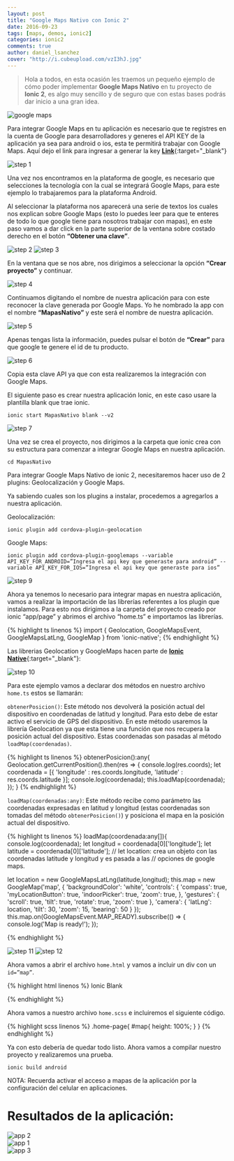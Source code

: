```yaml
---
layout: post
title: "Google Maps Nativo con Ionic 2"
date: 2016-09-23
tags: [maps, demos, ionic2]
categories: ionic2
comments: true
author: daniel_lsanchez
cover: "http://i.cubeupload.com/vzI3hJ.jpg"
---
```


> Hola a todos, en esta ocasión les traemos un pequeño ejemplo de cómo poder implementar **Google Maps Nativo** en tu proyecto de **Ionic 2**, es algo muy sencillo y de seguro que con estas bases podrás dar inicio a una gran idea.

<img class="img-responsive" src="http://i.cubeupload.com/vzI3hJ.jpg" alt="google maps">

Para integrar Google Maps en tu aplicación es necesario que te registres en la cuenta de Google para desarrolladores y generes el API KEY de la aplicación ya sea para android o ios, esta te permitirá trabajar con Google Maps. Aquí dejo el link para ingresar a generar la key [**Link**](https://developers.google.com/maps/?hl=es-419.){:target="_blank"}

<img class="img-responsive" src="http://i.cubeupload.com/kX4StC.jpg" alt="step 1">

Una vez nos encontramos en la plataforma de google, es necesario que selecciones la tecnología con la cual se integrará Google Maps, para este ejemplo lo trabajaremos para la plataforma Android.

Al seleccionar la plataforma nos aparecerá una serie de textos los cuales nos explican sobre Google Maps (esto lo puedes leer para que te enteres de todo lo que google tiene para nosotros trabajar con mapas), en este paso vamos a dar click en la parte superior de la ventana sobre costado derecho en el botón **“Obtener una clave”**.

<img class="img-responsive" src="http://i.cubeupload.com/ftWfcm.jpg" alt="step 2">
<img class="img-responsive" src="http://i.cubeupload.com/Wpn8Ga.jpg" alt="step 3">

En la ventana que se nos abre, nos dirigimos a seleccionar la opción **“Crear proyecto”** y continuar.

<img class="img-responsive" src="http://i.cubeupload.com/48GboH.jpg" alt="step 4">

Continuamos digitando el nombre de nuestra aplicación para con este reconocer la clave generada por Google Maps. Yo he nombrado la app con el nombre **“MapasNativo”** y este será el nombre de nuestra aplicación.

<img class="img-responsive" src="http://i.cubeupload.com/5iOdPK.jpg" alt="step 5">

Apenas tengas lista la información, puedes pulsar el botón de **“Crear”** para que google te genere el id de tu producto.

<img class="img-responsive" src="http://i.cubeupload.com/QucGs7.jpg" alt="step 6">

Copia esta clave API ya que con esta realizaremos la integración con Google Maps.

El siguiente paso es crear nuestra aplicación Ionic, en este caso usare la plantilla blank que trae ionic.

```
ionic start MapasNativo blank --v2
```

<img class="img-responsive" src="http://i.cubeupload.com/asIPEb.jpg" alt="step 7">

Una vez se crea el proyecto, nos dirigimos a la carpeta que ionic crea con su estructura para comenzar a integrar Google Maps en nuestra aplicación.

```
cd MapasNativo
```

Para integrar Google Maps Nativo de ionic 2, necesitaremos hacer uso de 2 plugins: Geolocalización y Google Maps.

Ya sabiendo cuales son los plugins a instalar, procedemos a agregarlos a nuestra aplicación.

Geolocalización:

```
ionic plugin add cordova-plugin-geolocation
```

Google Maps:

```
ionic plugin add cordova-plugin-googlemaps --variable API_KEY_FOR_ANDROID=”Ingresa el api key que generaste para android” --variable API_KEY_FOR_IOS=”Ingresa el api key que generaste para ios”
```

<img class="img-responsive" src="http://i.cubeupload.com/NamKFU.jpg" alt="step 9">

Ahora ya tenemos lo necesario para integrar mapas en nuestra aplicación, vamos a realizar la importación de las librerías referentes a los plugin que instalamos. Para esto nos dirigimos a la carpeta del proyecto creado por ionic “app/page” y abrimos el archivo “home.ts” e importamos las librerías.

{% highlight ts linenos %}
import { Geolocation, GoogleMapsEvent, GoogleMapsLatLng, GoogleMap } from 'ionic-native';
{% endhighlight %}

Las librerias Geolocation y GoogleMaps hacen parte de [**Ionic Native**](http://www.ion-book.com/ionic2/ionic-native){:target="_blank"}:

<img class="img-responsive" src="http://i.cubeupload.com/4kBzpX.jpg" alt="step 10">

Para este ejemplo vamos a declarar dos métodos en nuestro archivo `home.ts` estos se llamarán:

`obtenerPosicion()`: Este método nos devolverá la posición actual del dispositivo en coordenadas de latitud y longitud. Para esto debe de estar activo el servicio de GPS del dispositivo. En este método usaremos la librería Geolocation ya que esta tiene una función que nos recupera la posición actual del dispositivo. Estas coordenadas son pasadas al método `loadMap(coordenadas)`.

{% highlight ts linenos %}
obtenerPosicion():any{
  Geolocation.getCurrentPosition().then(res => {
    console.log(res.coords);
    let coordenada = [{
      'longitude' : res.coords.longitude,
      'latitude' : res.coords.latitude
    }];
    console.log(coordenada);
    this.loadMap(coordenada);
  });
}
{% endhighlight %}

`loadMap(coordenadas:any)`: Este método recibe como parámetro las coordenadas expresadas en latitud y longitud (estas coordenadas son tomadas del método `obtenerPosicion()`) y posiciona el mapa en la posición actual del dispositivo.

{% highlight ts linenos %}
loadMap(coordenada:any[]){
  console.log(coordenada);
  let longitud = coordenada[0]['longitude'];
  let latitude = coordenada[0]['latitude'];
  // let location: crea un objeto con las coordenadas latitude y longitud y es pasada a las // opciones de google maps.

  let location = new GoogleMapsLatLng(latitude,longitud);
  this.map = new GoogleMap('map', {
      'backgroundColor': 'white',
      'controls': {
      'compass': true,
      'myLocationButton': true,
      'indoorPicker': true,
      'zoom': true,
    },
    'gestures': {
      'scroll': true,
      'tilt': true,
      'rotate': true,
      'zoom': true
    },
    'camera': {
      'latLng': location,
      'tilt': 30,
      'zoom': 15,
      'bearing': 50
    }
  });
  this.map.on(GoogleMapsEvent.MAP_READY).subscribe(() => {
  console.log('Map is ready!');
});

{% endhighlight %}

<img class="img-responsive" src="http://i.cubeupload.com/6alr1n.jpg" alt="step 11">
<img class="img-responsive" src="http://i.cubeupload.com/6c3Ff6.jpg" alt="step 12">

Ahora vamos a abrir el archivo `home.html` y vamos a incluir un div con un `id=”map”`.

{% highlight html linenos %}
<ion-header>
  <ion-navbar>
    <ion-title>Ionic Blank</ion-title>
  </ion-navbar>
</ion-header>

<ion-content padding>
  <div id="map"></div>
</ion-content>
{% endhighlight %}

Ahora vamos a nuestro archivo `home.scss` e incluiremos el siguiente código.

{% highlight scss linenos %}
.home-page{
  #map{
    height: 100%;
  }
}
{% endhighlight %}

Ya con esto debería de quedar todo listo. Ahora vamos a compilar nuestro proyecto y realizaremos una prueba.

```
ionic build android
```

NOTA: Recuerda activar el acceso a mapas de la aplicación por la configuración del celular en aplicaciones.

# Resultados de la aplicación: 

<div class="row">
  <div class="col-xs-12 col-sm-4">
    <img class="img-responsive" src="http://i.cubeupload.com/lQvKh1.jpg" alt="app 2">
  </div>
  <div class="col-xs-12 col-sm-4">
    <img class="img-responsive" src="http://i.cubeupload.com/lhHr7n.jpg" alt="app 1">
  </div>
  <div class="col-xs-12 col-sm-4">
    <img class="img-responsive" src="http://i.cubeupload.com/HZbINA.jpg" alt="app 3">
  </div>
</div>